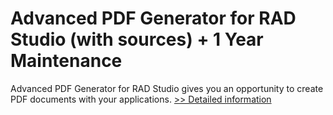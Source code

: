 # Advanced PDF Generator for RAD Studio (with sources) + 1 Year Maintenance
Advanced PDF Generator for RAD Studio gives you an opportunity to create PDF documents with your applications.
[>> Detailed information](https://secure.shareit.com/shareit/product.html?productid=300068124&affiliateid=200057808)